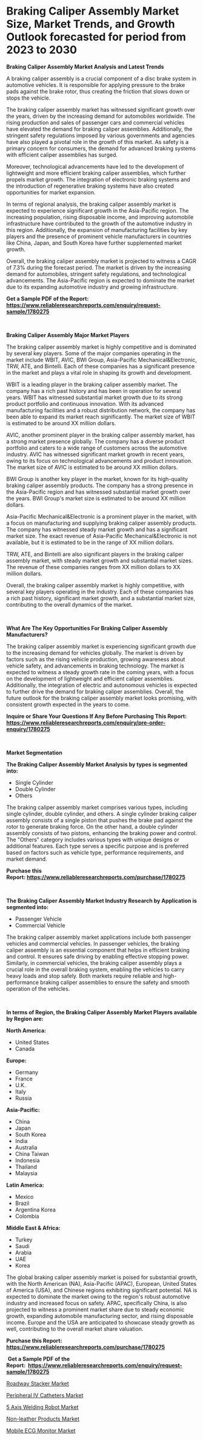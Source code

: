 <p><h1>Braking Caliper Assembly Market Size, Market Trends, and Growth Outlook forecasted for period from 2023 to 2030</h1></p><p><strong>Braking Caliper Assembly Market Analysis and Latest Trends</strong></p>
<p><p>A braking caliper assembly is a crucial component of a disc brake system in automotive vehicles. It is responsible for applying pressure to the brake pads against the brake rotor, thus creating the friction that slows down or stops the vehicle.</p><p>The braking caliper assembly market has witnessed significant growth over the years, driven by the increasing demand for automobiles worldwide. The rising production and sales of passenger cars and commercial vehicles have elevated the demand for braking caliper assemblies. Additionally, the stringent safety regulations imposed by various governments and agencies have also played a pivotal role in the growth of this market. As safety is a primary concern for consumers, the demand for advanced braking systems with efficient caliper assemblies has surged.</p><p>Moreover, technological advancements have led to the development of lightweight and more efficient braking caliper assemblies, which further propels market growth. The integration of electronic braking systems and the introduction of regenerative braking systems have also created opportunities for market expansion.</p><p>In terms of regional analysis, the braking caliper assembly market is expected to experience significant growth in the Asia-Pacific region. The increasing population, rising disposable income, and improving automobile infrastructure have contributed to the growth of the automotive industry in this region. Additionally, the expansion of manufacturing facilities by key players and the presence of prominent vehicle manufacturers in countries like China, Japan, and South Korea have further supplemented market growth.</p><p>Overall, the braking caliper assembly market is projected to witness a CAGR of 7.3% during the forecast period. The market is driven by the increasing demand for automobiles, stringent safety regulations, and technological advancements. The Asia-Pacific region is expected to dominate the market due to its expanding automotive industry and growing infrastructure.</p></p>
<p><strong>Get a Sample PDF of the Report:&nbsp; <a href="https://www.reliableresearchreports.com/enquiry/request-sample/1780275">https://www.reliableresearchreports.com/enquiry/request-sample/1780275</a></strong></p>
<p>&nbsp;</p>
<p><strong>Braking Caliper Assembly Major Market Players</strong></p>
<p><p>The braking caliper assembly market is highly competitive and is dominated by several key players. Some of the major companies operating in the market include WBIT, AVIC, BWI Group, Asia-Pacific Mechanical&Electronic, TRW, ATE, and Bintelli. Each of these companies has a significant presence in the market and plays a vital role in shaping its growth and development.</p><p>WBIT is a leading player in the braking caliper assembly market. The company has a rich past history and has been in operation for several years. WBIT has witnessed substantial market growth due to its strong product portfolio and continuous innovation. With its advanced manufacturing facilities and a robust distribution network, the company has been able to expand its market reach significantly. The market size of WBIT is estimated to be around XX million dollars.</p><p>AVIC, another prominent player in the braking caliper assembly market, has a strong market presence globally. The company has a diverse product portfolio and caters to a wide range of customers across the automotive industry. AVIC has witnessed significant market growth in recent years, owing to its focus on technological advancements and product innovation. The market size of AVIC is estimated to be around XX million dollars.</p><p>BWI Group is another key player in the market, known for its high-quality braking caliper assembly products. The company has a strong presence in the Asia-Pacific region and has witnessed substantial market growth over the years. BWI Group's market size is estimated to be around XX million dollars.</p><p>Asia-Pacific Mechanical&Electronic is a prominent player in the market, with a focus on manufacturing and supplying braking caliper assembly products. The company has witnessed steady market growth and has a significant market size. The exact revenue of Asia-Pacific Mechanical&Electronic is not available, but it is estimated to be in the range of XX million dollars.</p><p>TRW, ATE, and Bintelli are also significant players in the braking caliper assembly market, with steady market growth and substantial market sizes. The revenue of these companies ranges from XX million dollars to XX million dollars.</p><p>Overall, the braking caliper assembly market is highly competitive, with several key players operating in the industry. Each of these companies has a rich past history, significant market growth, and a substantial market size, contributing to the overall dynamics of the market.</p></p>
<p>&nbsp;</p>
<p><strong>What Are The Key Opportunities For Braking Caliper Assembly Manufacturers?</strong></p>
<p><p>The braking caliper assembly market is experiencing significant growth due to the increasing demand for vehicles globally. The market is driven by factors such as the rising vehicle production, growing awareness about vehicle safety, and advancements in braking technology. The market is expected to witness a steady growth rate in the coming years, with a focus on the development of lightweight and efficient caliper assemblies. Additionally, the integration of electric and autonomous vehicles is expected to further drive the demand for braking caliper assemblies. Overall, the future outlook for the braking caliper assembly market looks promising, with consistent growth expected in the years to come.</p></p>
<p><strong>Inquire or Share Your Questions If Any Before Purchasing This Report: <a href="https://www.reliableresearchreports.com/enquiry/pre-order-enquiry/1780275">https://www.reliableresearchreports.com/enquiry/pre-order-enquiry/1780275</a></strong></p>
<p>&nbsp;</p>
<p><strong>Market Segmentation</strong></p>
<p><strong>The Braking Caliper Assembly Market Analysis by types is segmented into:</strong></p>
<p><ul><li>Single Cylinder</li><li>Double Cylinder</li><li>Others</li></ul></p>
<p><p>The braking caliper assembly market comprises various types, including single cylinder, double cylinder, and others. A single cylinder braking caliper assembly consists of a single piston that pushes the brake pad against the rotor to generate braking force. On the other hand, a double cylinder assembly consists of two pistons, enhancing the braking power and control. The "Others" category includes various types with unique designs or additional features. Each type serves a specific purpose and is preferred based on factors such as vehicle type, performance requirements, and market demand.</p></p>
<p><strong>Purchase this Report:&nbsp;<a href="https://www.reliableresearchreports.com/purchase/1780275">https://www.reliableresearchreports.com/purchase/1780275</a></strong></p>
<p>&nbsp;</p>
<p><strong>The Braking Caliper Assembly Market Industry Research by Application is segmented into:</strong></p>
<p><ul><li>Passenger Vehicle</li><li>Commercial Vehicle</li></ul></p>
<p><p>The braking caliper assembly market applications include both passenger vehicles and commercial vehicles. In passenger vehicles, the braking caliper assembly is an essential component that helps in efficient braking and control. It ensures safe driving by enabling effective stopping power. Similarly, in commercial vehicles, the braking caliper assembly plays a crucial role in the overall braking system, enabling the vehicles to carry heavy loads and stop safely. Both markets require reliable and high-performance braking caliper assemblies to ensure the safety and smooth operation of the vehicles.</p></p>
<p>&nbsp;</p>
<p><strong>In terms of Region, the Braking Caliper Assembly Market Players available by Region are:</strong></p>
<p>
    <p> <strong> North America: </strong>
        <ul>
            <li>United States</li>
            <li>Canada</li>
        </ul>
        </p> 
    <p> <strong> Europe: </strong>
        <ul>
            <li>Germany</li>
            <li>France</li>
            <li>U.K.</li>
            <li>Italy</li>
            <li>Russia</li>
        </ul>
        </p> 
    <p> <strong> Asia-Pacific: </strong>
        <ul>
            <li>China</li>
            <li>Japan</li>
            <li>South Korea</li>
            <li>India</li>
            <li>Australia</li>
            <li>China Taiwan</li>
            <li>Indonesia</li>
            <li>Thailand</li>
            <li>Malaysia</li>
        </ul>
        </p> 
    <p> <strong> Latin America: </strong>
        <ul>
            <li>Mexico</li>
            <li>Brazil</li>
            <li>Argentina Korea</li>
            <li>Colombia</li>
        </ul>
        </p> 
    <p> <strong> Middle East & Africa: </strong>
        <ul>
            <li>Turkey</li>
            <li>Saudi</li>
            <li>Arabia</li>
            <li>UAE</li>
            <li>Korea</li>
        </ul>
    </p>
    </p>
<p><p>The global braking caliper assembly market is poised for substantial growth, with the North American (NA), Asia-Pacific (APAC), European, United States of America (USA), and Chinese regions exhibiting significant potential. NA is expected to dominate the market owing to the region's robust automotive industry and increased focus on safety. APAC, specifically China, is also projected to witness a prominent market share due to steady economic growth, expanding automobile manufacturing sector, and rising disposable income. Europe and the USA are anticipated to showcase steady growth as well, contributing to the overall market share valuation.</p></p>
<p><strong>Purchase this Report: <a href="https://www.reliableresearchreports.com/purchase/1780275">https://www.reliableresearchreports.com/purchase/1780275</a></strong></p>
<p>&nbsp;<strong>Get a Sample PDF of the Report:&nbsp;&nbsp;<a href="https://www.reliableresearchreports.com/enquiry/request-sample/1780275">https://www.reliableresearchreports.com/enquiry/request-sample/1780275</a></strong></p>
<p><strong></strong></p>
<p><p><a href="https://github.com/ChiragRP21/Market-Research-Report-List-1/blob/main/roadway-stacker-market.md">Roadway Stacker Market</a></p><p><a href="https://medium.com/@albanaduro2018/peripheral-iv-catheters-market-size-market-outlook-and-market-forecast-2023-to-2030-45ef8ed772d3">Peripheral IV Catheters Market</a></p><p><a href="https://github.com/ChiragRp1/Market-Research-Report-List-1/blob/main/5-axis-welding-robot-market.md">5 Axis Welding Robot Market</a></p><p><a href="https://medium.com/@besaagolli28/non-leather-products-market-competitive-analysis-market-trends-and-forecast-to-2030-e14df514087c">Non-leather Products Market</a></p><p><a href="https://www.linkedin.com/pulse/mobile-ecg-monitor-market-share-amp-new-trends-analysis-c63pe/">Mobile ECG Monitor Market</a></p></p>